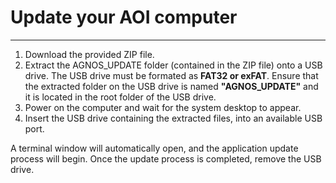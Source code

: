 # **Update your AOI computer**
___

1. Download the provided ZIP file.
2. Extract the AGNOS_UPDATE folder (contained in the ZIP file) onto a USB drive. The USB drive must be formated as **FAT32 or exFAT**. Ensure that the extracted folder on the USB drive is named **"AGNOS_UPDATE"** and it is located in the root folder of the USB drive.
3. Power on the computer and wait for the system desktop to appear.
4. Insert the USB drive containing the extracted files, into an available USB port.

 A terminal window will automatically open, and the application update process will begin. Once the update process is completed, remove the USB drive.